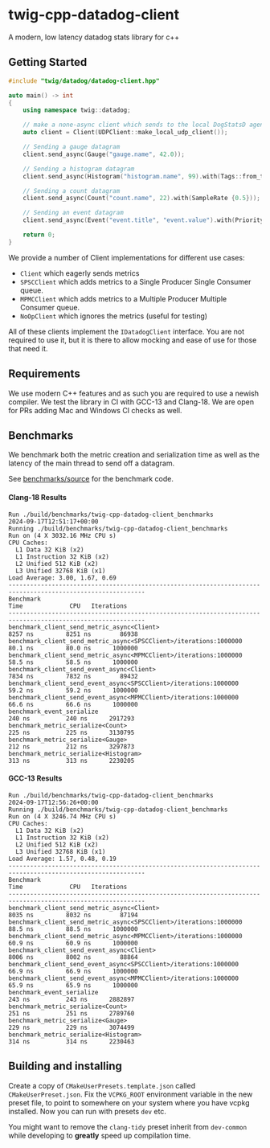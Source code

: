 # twig-cpp-datadog-client

A modern, low latency datadog stats library for c++

## Getting Started

```cpp :file=./example/getting_started.cpp:line_start=2:line_end=-2
#include "twig/datadog/datadog-client.hpp"

auto main() -> int
{
    using namespace twig::datadog;

    // make a none-async client which sends to the local DogStatsD agent
    auto client = Client(UDPClient::make_local_udp_client());

    // Sending a gauge datagram
    client.send_async(Gauge("gauge.name", 42.0));

    // Sending a histogram datagram
    client.send_async(Histogram("histogram.name", 99).with(Tags::from_tags({"tag1:hello", "tag2:world"})));

    // Sending a count datagram
    client.send_async(Count("count.name", 22).with(SampleRate {0.5}));

    // Sending an event datagram
    client.send_async(Event("event.title", "event.value").with(Priority::NORMAL).with(AlertType::INFO));

    return 0;
}
```

We provide a number of Client implementations for different use cases:
- `Client` which eagerly sends metrics
- `SPSCClient` which adds metrics to a Single Producer Single Consumer queue.
- `MPMCClient` which adds metrics to a Multiple Producer Multiple Consumer queue.
- `NoOpClient` which ignores the metrics (useful for testing)

All of these clients implement the `IDatadogClient` interface. You are not required to use it, but it is there to allow mocking and ease of use for those that need it.

## Requirements
We use modern C++ features and as such you are required to use a newish compiler. We test the library in CI with GCC-13 and Clang-18. We are open for PRs adding Mac and Windows CI checks as well.

## Benchmarks

We benchmark both the metric creation and serialization time as well as the latency of the main thread to send off a datagram.

See [benchmarks/source](./benchmarks/source) for the benchmark code.

#### Clang-18 Results
```
Run ./build/benchmarks/twig-cpp-datadog-client_benchmarks
2024-09-17T12:51:17+00:00
Running ./build/benchmarks/twig-cpp-datadog-client_benchmarks
Run on (4 X 3032.16 MHz CPU s)
CPU Caches:
  L1 Data 32 KiB (x2)
  L1 Instruction 32 KiB (x2)
  L2 Unified 512 KiB (x2)
  L3 Unified 32768 KiB (x1)
Load Average: 3.00, 1.67, 0.69
------------------------------------------------------------------------------------------------------------
Benchmark                                                                  Time             CPU   Iterations
------------------------------------------------------------------------------------------------------------
benchmark_client_send_metric_async<Client>                              8257 ns         8251 ns        86938
benchmark_client_send_metric_async<SPSCClient>/iterations:1000000       80.1 ns         80.0 ns      1000000
benchmark_client_send_metric_async<MPMCClient>/iterations:1000000       58.5 ns         58.5 ns      1000000
benchmark_client_send_event_async<Client>                               7834 ns         7832 ns        89432
benchmark_client_send_event_async<SPSCClient>/iterations:1000000        59.2 ns         59.2 ns      1000000
benchmark_client_send_event_async<MPMCClient>/iterations:1000000        66.6 ns         66.6 ns      1000000
benchmark_event_serialize                                                240 ns          240 ns      2917293
benchmark_metric_serialize<Count>                                        225 ns          225 ns      3130795
benchmark_metric_serialize<Gauge>                                        212 ns          212 ns      3297873
benchmark_metric_serialize<Histogram>                                    313 ns          313 ns      2230205
```

#### GCC-13 Results

```
Run ./build/benchmarks/twig-cpp-datadog-client_benchmarks
2024-09-17T12:56:26+00:00
Running ./build/benchmarks/twig-cpp-datadog-client_benchmarks
Run on (4 X 3246.74 MHz CPU s)
CPU Caches:
  L1 Data 32 KiB (x2)
  L1 Instruction 32 KiB (x2)
  L2 Unified 512 KiB (x2)
  L3 Unified 32768 KiB (x1)
Load Average: 1.57, 0.48, 0.19
------------------------------------------------------------------------------------------------------------
Benchmark                                                                  Time             CPU   Iterations
------------------------------------------------------------------------------------------------------------
benchmark_client_send_metric_async<Client>                              8035 ns         8032 ns        87194
benchmark_client_send_metric_async<SPSCClient>/iterations:1000000       88.5 ns         88.5 ns      1000000
benchmark_client_send_metric_async<MPMCClient>/iterations:1000000       60.9 ns         60.9 ns      1000000
benchmark_client_send_event_async<Client>                               8006 ns         8002 ns        88864
benchmark_client_send_event_async<SPSCClient>/iterations:1000000        66.9 ns         66.9 ns      1000000
benchmark_client_send_event_async<MPMCClient>/iterations:1000000        65.9 ns         65.9 ns      1000000
benchmark_event_serialize                                                243 ns          243 ns      2882897
benchmark_metric_serialize<Count>                                        251 ns          251 ns      2789760
benchmark_metric_serialize<Gauge>                                        229 ns          229 ns      3074499
benchmark_metric_serialize<Histogram>                                    314 ns          314 ns      2230463
```



## Building and installing

Create a copy of `CMakeUserPresets.template.json` called `CMakeUserPreset.json`. Fix the `VCPKG_ROOT` environment variable in the new preset file, to point to somewhere on your system where you have vcpkg installed. Now you can run with presets `dev` etc.

You might want to remove the `clang-tidy` preset inherit from `dev-common` while developing to **greatly** speed up compilation time.


